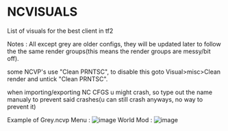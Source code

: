 # NCVISUALS
List of visuals for the best client in tf2

Notes :
All except grey are older configs, they will be updated later to follow the the same render groups(this means the render groups are messy/bit off).

some NCVP's use "Clean PRNTSC", to disable this goto Visual>misc>Clean render and untick "Clean PRNTSC".

when importing/exporting NC CFGS u might crash, so type out the name manualy to prevent said crashes(u can still crash anyways, no way to prevent it)


Example of Grey.ncvp 
Menu :  ![image](https://user-images.githubusercontent.com/106793375/224515557-6baf70d3-e4e3-4465-b296-fc08beec1add.png)
World Mod : ![image](https://user-images.githubusercontent.com/106793375/224515463-81da7785-bdc8-4ab4-a6ca-e0a2e63cd844.png)

